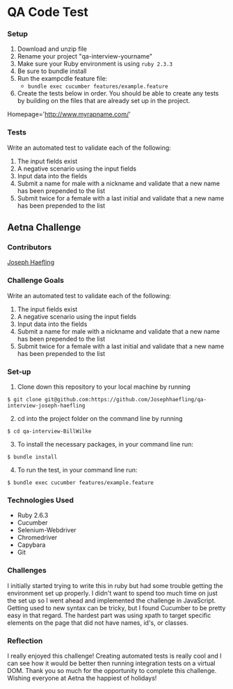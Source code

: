 # QA Code Test

### Setup
1. Download and unzip file
2. Rename your project "qa-interview-yourname"
3. Make sure your Ruby environment is using `ruby 2.3.3`
4. Be sure to bundle install
5. Run the exampcdle feature file:
    - `bundle exec cucumber features/example.feature`
6. Create the tests below in order.  You should be able to create any tests by building on the
   files that are already set up in the project.

Homepage='http://www.myrapname.com/'

### Tests
Write an automated test to validate each of the following:
1. The input fields exist
2. A negative scenario using the input fields
3. Input data into the fields
4. Submit a name for male with a nickname and validate that a new name has been prepended to the list
5. Submit twice for a female with a last initial and validate that a new name has been prepended to the list

## Aetna Challenge

### Contributors
[Joseph Haefling](https://terminal.turing.edu/profiles/404)

### Challenge Goals
Write an automated test to validate each of the following:
1. The input fields exist
2. A negative scenario using the input fields
3. Input data into the fields
4. Submit a name for male with a nickname and validate that a new name has been prepended to the list
5. Submit twice for a female with a last initial and validate that a new name has been prepended to the list

### Set-up

1. Clone down this repository to your local machine by running
```
$ git clone git@github.com:https://github.com/Josephhaefling/qa-interview-joseph-haefling
```

2. cd into the project folder on the command line by running 
```
$ cd qa-interview-BillWilke
```

3. To install the necessary packages, in your command line run: 
```
$ bundle install
```

4. To run the test, in your command line run:
```
$ bundle exec cucumber features/example.feature
```

### Technologies Used
 - Ruby 2.6.3
 - Cucumber
 - Selenium-Webdriver
 - Chromedriver
 - Capybara
 - Git
 
 ### Challenges
I initially started trying to write this in ruby but had some trouble getting the environment set up properly. I didn't want to spend too much time on just the set up so I went ahead and implemented the challenge in JavaScript. Getting used to new syntax can be tricky, but I found Cucumber to be pretty easy in that regard. The hardest part was using xpath to target specific elements on the page that did not have names, id's, or classes. 

### Reflection
I really enjoyed this challenge! Creating automated tests is really cool and I can see how it would be better then running integration tests on a virtual DOM. Thank you so much for the opportunity to complete this challenge. Wishing everyone at Aetna the happiest of holidays!
